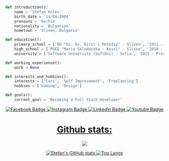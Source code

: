 ```py
def introduction():
    name = 'Stefan Kolev'
    birth_date = '14/04/2004'
    pronouns = 'he/him'
    nationality = 'Bulgarian'
    hometown = 'Sliven, Bulgaria'

def education():
    primary_school = ['OU "Sv. Sv. Kiril i Metodiy" - Sliven', '2011 - 2018']
    high_school = ['PGEE "Maria Sklodovska - Kiuri" - Sliven', '2018 - 2023']
    university = ['Software University (SoftUni) - Sofia', '2023 - Present']

def working_experience():
    work = None

def interests_and_hobbies():
    interests = ['Cars', 'Self Improvement', 'Freelancing']
    hobbies = ['Gaming', 'Design']

def goals():
    current_goal = 'Becoming a Full Stack Developer'
``` 

<div align="center">
<div id="badges">
    <a href="https://www.facebook.com/stefan.kolev.56829">
    <img src="https://img.shields.io/badge/Facebook-111?style=for-the-badge&logo=facebook&logoColor=5e97ff" alt="Facebook Badge"/>
  <a href="https://www.instagram.com/s.kolevv">
    <img src="https://img.shields.io/badge/Instagram-111?style=for-the-badge&logo=instagram&logoColor=ffbc2b" alt="Instagram Badge"/>
  <a href="www.linkedin.com/in/stefankolevv">
   <img src="https://img.shields.io/badge/Linkedin-111?style=for-the-badge&logo=linkedin&logoColor=1156d6" alt="LinkedIn Badge"/>
  <a href="https://www.youtube.com/@Stefan_Kolev">
    <img src="https://img.shields.io/badge/YouTube-111?style=for-the-badge&logo=youtube&logoColor=fc2b2b" alt="Youtube Badge"/>
</div>
  </div>
  </details>
<h1 align="center"> Github stats: </h1>

<div align="center">

  ![](https://komarev.com/ghpvc/?username=stefankolevv&color=green)
  
![Stefan's GitHub stats](https://github-readme-stats.vercel.app/api?username=stefankolevv&show_icons=true&theme=chartreuse-dark&border_color=00000000) [![Top Langs](https://github-readme-stats.vercel.app/api/top-langs/?username=stefankolevv&theme=chartreuse-dark&border_color=00000000)](https://github.com/stefankolevv/github-readme-stats)
